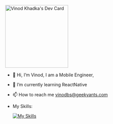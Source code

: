 <a href="https://app.daily.dev/vinod"><img src="https://api.daily.dev/devcards/3d19316e4c0345d2bf875262c5467903.png?r=8v2" width="200" alt="Vinod Khadka's Dev Card"/></a>

- 👋 Hi, I’m Vinod, I am a Mobile Engineer, 
- 🌱 I’m currently learning  ReactNative
- 📫 How to reach me vinodbs@geekyants.com
- My Skills:

  [![My Skills](https://skillicons.dev/icons?i=flutter,dart,firebase,kotlin,swift,ts,nestjs,js,html,css,git,vscode)](https://skillicons.dev)
<!---
geekvinod/geekvinod is a ✨ special ✨ repository because its `README.md` (this file) appears on your GitHub profile.
You can click the Preview link to take a look at your changes.
--->
